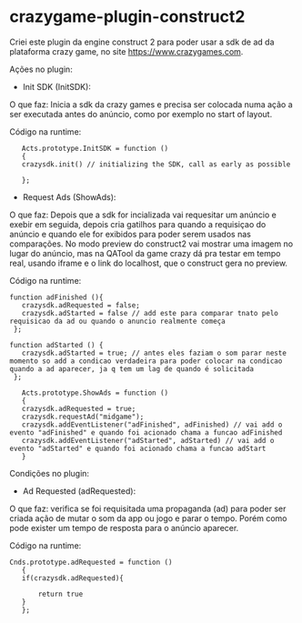# crazygame-plugin-construct2

Criei este plugin da engine construct 2 para poder usar a sdk de ad da plataforma crazy game, no site https://www.crazygames.com.

Ações no plugin:


- Init SDK (InitSDK): 

O que faz: Inicia a sdk da crazy games e precisa ser colocada numa ação a ser executada antes do anúncio, como por exemplo no start of layout.

Código na runtime:

 ```
	Acts.prototype.InitSDK = function ()
	{
	crazysdk.init() // initializing the SDK, call as early as possible

	};
 ```
 
- Request Ads (ShowAds):

O que faz: Depois que a sdk for incializada vai requesitar um anúncio e exebir em seguida, depois cria gatilhos para quando a requisiçao do anúncio e quando ele for exibidos para poder serem usados nas comparações. No modo preview do construct2 vai mostrar uma imagem no lugar do anúncio, mas na QATool da game crazy dá pra testar em tempo real, usando iframe e o link do localhost, que o construct gera no preview.

Código na runtime:

 ```
 function adFinished (){
    crazysdk.adRequested = false;
	crazysdk.adStarted = false // add este para comparar tnato pelo requisicao da ad ou quando o anuncio realmente começa
  };  
  
function adStarted () {
    crazysdk.adStarted = true; // antes eles faziam o som parar neste momento so add a condicao verdadeira para poder colocar na condicao quando a ad aparecer, ja q tem um lag de quando é solicitada
  };
  
 	Acts.prototype.ShowAds = function ()
	{
	crazysdk.adRequested = true;
	crazysdk.requestAd("midgame");
	crazysdk.addEventListener("adFinished", adFinished) // vai add o evento "adFinished" e quando foi acionado chama a funcao adFinished
	crazysdk.addEventListener("adStarted", adStarted) // vai add o evento "adStarted" e quando foi acionado chama a funcao adStart
	}
 ```
 
 Condições no plugin:
 
- Ad Requested (adRequested):

O que faz: verifica se foi requisitada uma propaganda (ad) para poder ser criada ação de mutar o som da app ou jogo e parar o tempo. Porém como pode exister um tempo de resposta para o anúncio aparecer.

Código na runtime:
 
 ```
 Cnds.prototype.adRequested = function ()
	{
	if(crazysdk.adRequested){
		  
		return true
	}	
	};
 ```
